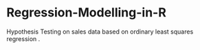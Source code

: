 # Regression-Modelling-in-R
Hypothesis Testing on sales data based on ordinary least squares regression .
